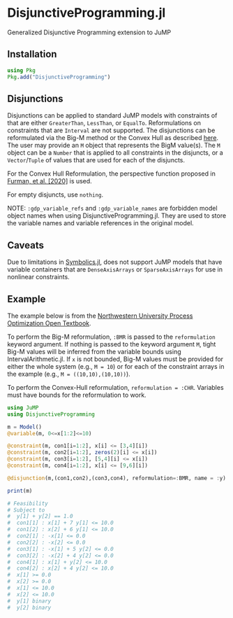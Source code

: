 # DisjunctiveProgramming.jl
Generalized Disjunctive Programming extension to JuMP

## Installation

```julia
using Pkg
Pkg.add("DisjunctiveProgramming")
```

## Disjunctions

Disjunctions can be applied to standard JuMP models with constraints of that are either `GreaterThan`, `LessThan`, or `EqualTo`. Reformulations on constraints that are `Interval` are not supported. The disjunctions can be reformulated via the Big-M method or the Convex Hull as described [here](https://optimization.mccormick.northwestern.edu/index.php/Disjunctive_inequalities). The user may provide an `M` object that represents the BigM value(s). The `M` object can be a `Number` that is applied to all constraints in the disjuncts, or a `Vector`/`Tuple` of values that are used for each of the disjuncts.

For the Convex Hull Reformulation, the perspective function proposed in [Furman, et al. [2020]](https://link.springer.com/article/10.1007/s10589-020-00176-0) is used.

For empty disjuncts, use `nothing`.

NOTE: `:gdp_variable_refs` and `:gdp_variable_names` are forbidden model object names when using DisjunctiveProgramming.jl. They are used to store the variable names and variable references in the original model.

## Caveats

Due to limitations in [Symbolics.jl](https://symbolics.juliasymbolics.org/dev/manual/variables/), does not support JuMP models that have variable containers that are `DenseAxisArrays` or `SparseAxisArrays` for use in nonlinear constraints.

## Example

The example below is from the [Northwestern University Process Optimization Open Textbook](https://optimization.mccormick.northwestern.edu/index.php/Disjunctive_inequalities).

To perform the Big-M reformulation, `:BMR` is passed to the `reformulation` keyword argument. If nothing is passed to the keyword argument `M`, tight Big-M values will be inferred from the variable bounds using IntervalArithmetic.jl. If `x` is not bounded, Big-M values must be provided for either the whole system (e.g., `M = 10`) or for each of the constraint arrays in the example (e.g., `M = ((10,10),(10,10))`).

To perform the Convex-Hull reformulation, `reformulation = :CHR`. Variables must have bounds for the reformulation to work. 

```julia
using JuMP
using DisjunctiveProgramming

m = Model()
@variable(m, 0<=x[1:2]<=10)

@constraint(m, con1[i=1:2], x[i] <= [3,4][i])
@constraint(m, con2[i=1:2], zeros(2)[i] <= x[i])
@constraint(m, con3[i=1:2], [5,4][i] <= x[i])
@constraint(m, con4[i=1:2], x[i] <= [9,6][i])

@disjunction(m,(con1,con2),(con3,con4), reformulation=:BMR, name = :y)

print(m)

# Feasibility
# Subject to
#  y[1] + y[2] == 1.0
#  con1[1] : x[1] + 7 y[1] <= 10.0
#  con1[2] : x[2] + 6 y[1] <= 10.0
#  con2[1] : -x[1] <= 0.0
#  con2[2] : -x[2] <= 0.0
#  con3[1] : -x[1] + 5 y[2] <= 0.0
#  con3[2] : -x[2] + 4 y[2] <= 0.0
#  con4[1] : x[1] + y[2] <= 10.0
#  con4[2] : x[2] + 4 y[2] <= 10.0
#  x[1] >= 0.0
#  x[2] >= 0.0
#  x[1] <= 10.0
#  x[2] <= 10.0
#  y[1] binary
#  y[2] binary
```
